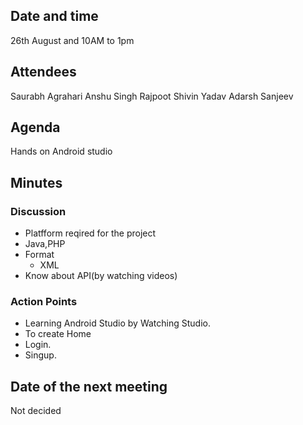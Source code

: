 ## Date and time
 
26th August and 10AM to 1pm

## Attendees

Saurabh Agrahari
Anshu Singh Rajpoot
Shivin Yadav
Adarsh Sanjeev

## Agenda

Hands on Android studio

## Minutes
### Discussion

* Platfform reqired for the project
 * Java,PHP
* Format
  * XML
* Know about API(by watching videos)
### Action Points
* Learning Android Studio by Watching Studio.
* To create Home 
 * Login.
 * Singup.

## Date of the next meeting
Not decided 
